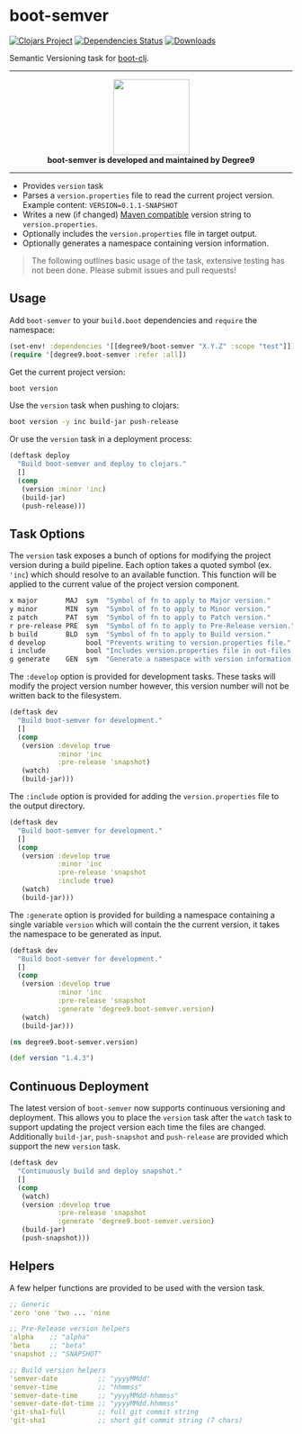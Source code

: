 # boot-semver
[![Clojars Project](https://img.shields.io/clojars/v/degree9/boot-semver.svg)](https://clojars.org/degree9/boot-semver)
[![Dependencies Status](https://jarkeeper.com/degree9/boot-semver/status.svg)](https://jarkeeper.com/degree9/boot-semver)
[![Downloads](https://jarkeeper.com/degree9/boot-semver/downloads.svg)](https://jarkeeper.com/degree9/boot-semver)
<!--- [![CircleCI](https://circleci.com/gh/degree9/boot-semver.svg?style=svg)](https://circleci.com/gh/degree9/boot-semver)
[![gitcheese.com](https://api.gitcheese.com/v1/projects/83cde58b-907d-4cd9-ba61-405b78f7b8f4/badges?type=1&size=xs)](https://www.gitcheese.com/app/#/projects/83cde58b-907d-4cd9-ba61-405b78f7b8f4/pledges/create) --->

Semantic Versioning task for [boot-clj][1].

---

<p align="center">
  <a href="https://degree9.io" align="center">
    <img width="135" src="http://degree9.io/images/degree9.png">
  </a>
  <br>
  <b>boot-semver is developed and maintained by Degree9</b>
</p>

---

* Provides `version` task
* Parses a `version.properties` file to read the current project version. Example content:
  `VERSION=0.1.1-SNAPSHOT`
* Writes a new (if changed) [Maven compatible][2] version string to `version.properties`.
* Optionally includes the `version.properties` file in target output.
* Optionally generates a namespace containing version information.

> The following outlines basic usage of the task, extensive testing has not been done.
> Please submit issues and pull requests!

## Usage ##

Add `boot-semver` to your `build.boot` dependencies and `require` the namespace:

```clj
(set-env! :dependencies '[[degree9/boot-semver "X.Y.Z" :scope "test"]])
(require '[degree9.boot-semver :refer :all])
```

Get the current project version:

```bash
boot version
```

Use the `version` task when pushing to clojars:

```bash
boot version -y inc build-jar push-release
```

Or use the `version` task in a deployment process:

```clojure
(deftask deploy
  "Build boot-semver and deploy to clojars."
  []
  (comp
   (version :minor 'inc)
   (build-jar)
   (push-release)))
```

## Task Options ##

The `version` task exposes a bunch of options for modifying the project version during a build pipeline.
Each option takes a quoted symbol (ex. `'inc`) which should resolve to an available function. This function will be applied to the current value of the project version component.

```clojure
x major       MAJ  sym  "Symbol of fn to apply to Major version."
y minor       MIN  sym  "Symbol of fn to apply to Minor version."
z patch       PAT  sym  "Symbol of fn to apply to Patch version."
r pre-release PRE  sym  "Symbol of fn to apply to Pre-Release version."
b build       BLD  sym  "Symbol of fn to apply to Build version."
d develop          bool "Prevents writing to version.properties file."
i include          bool "Includes version.properties file in out-files."
g generate    GEN  sym  "Generate a namespace with version information."
```

The `:develop` option is provided for development tasks. These tasks will modify the project version number however, this version number will not be written back to the filesystem.

```clojure
(deftask dev
  "Build boot-semver for development."
  []
  (comp
   (version :develop true
            :minor 'inc
            :pre-release 'snapshot)
   (watch)
   (build-jar)))
```

The `:include` option is provided for adding the `version.properties` file to the output directory.

```clojure
(deftask dev
  "Build boot-semver for development."
  []
  (comp
   (version :develop true
            :minor 'inc
            :pre-release 'snapshot
            :include true)
   (watch)
   (build-jar)))
```

The `:generate` option is provided for building a namespace containing a single variable `version` which will contain the the current version, it takes the namespace to be generated as input.

```clojure
(deftask dev
  "Build boot-semver for development."
  []
  (comp
   (version :develop true
            :minor 'inc
            :pre-release 'snapshot
            :generate 'degree9.boot-semver.version)
   (watch)
   (build-jar)))
```
```clojure
(ns degree9.boot-semver.version)

(def version "1.4.3")
```

## Continuous Deployment ##

The latest version of `boot-semver` now supports continuous versioning and deployment. This allows you to place the `version` task after the `watch` task to support updating the project version each time the files are changed. Additionally `build-jar`, `push-snapshot` and `push-release` are provided which support the new `version` task.

```clj
(deftask dev
  "Continuously build and deploy snapshot."
  []
  (comp
   (watch)
   (version :develop true
            :pre-release 'snapshot
            :generate 'degree9.boot-semver.version)
   (build-jar)
   (push-snapshot)))
```


## Helpers ##

A few helper functions are provided to be used with the version task.

```clojure
;; Generic
'zero 'one 'two ... 'nine

;; Pre-Release version helpers
'alpha    ;; "alpha"
'beta     ;; "beta"
'snapshot ;; "SNAPSHOT"

;; Build version helpers
'semver-date          ;; "yyyyMMdd"
'semver-time          ;; "hhmmss"
'semver-date-time     ;; "yyyyMMdd-hhmmss"
'semver-date-dot-time ;; "yyyyMMdd.hhmmss"
'git-sha1-full        ;; full git commit string
'git-sha1             ;; short git commit string (7 chars)
```

[1]: https://github.com/boot-clj/boot
[2]: https://docs.oracle.com/middleware/1212/core/MAVEN/maven_version.htm

